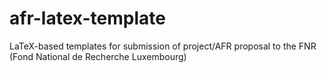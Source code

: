 afr-latex-template
==================

LaTeX-based templates for submission of project/AFR proposal to the FNR (Fond National de Recherche Luxembourg)  
